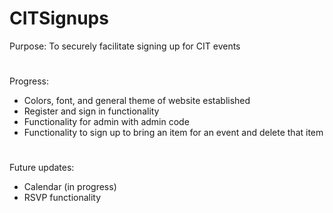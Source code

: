 # CITSignups
 Purpose: To securely facilitate signing up for CIT events
#
 Progress:
 - Colors, font, and general theme of website established
 - Register and sign in functionality
 - Functionality for admin with admin code
 - Functionality to sign up to bring an item for an event and delete that item
#
 Future updates:
 - Calendar (in progress)
 - RSVP functionality
